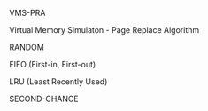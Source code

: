 VMS-PRA

Virtual Memory Simulaton - Page Replace Algorithm

RANDOM

FIFO (First-in, First-out)

LRU (Least Recently Used)

SECOND-CHANCE
